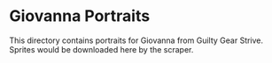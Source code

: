 # Giovanna Portraits

This directory contains portraits for Giovanna from Guilty Gear Strive.
Sprites would be downloaded here by the scraper.
